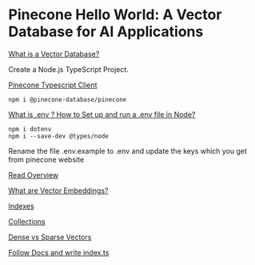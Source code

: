 # Pinecone Hello World: A Vector Database for AI Applications

[What is a Vector Database?](https://www.pinecone.io/learn/vector-database/)


Create a Node.js TypeScript Project.

[Pinecone Typescript Client](https://github.com/pinecone-io/pinecone-ts-client)

    npm i @pinecone-database/pinecone

[What is .env ? How to Set up and run a .env file in Node?](https://www.codementor.io/@parthibakumarmurugesan/what-is-env-how-to-set-up-and-run-a-env-file-in-node-1pnyxw9yxj)

    npm i dotenv
    npm i --save-dev @types/node

Rename the file .env.example to .env and update the keys which you get from pinecone website

[Read Overview](https://docs.pinecone.io/docs/overview)

[What are Vector Embeddings?](https://www.pinecone.io/learn/vector-embeddings/)

[Indexes](https://docs.pinecone.io/docs/indexes)

[Collections](https://docs.pinecone.io/docs/collections)

[Dense vs Sparse Vectors](https://www.pinecone.io/learn/dense-vector-embeddings-nlp/#dense-vs-sparse-vectors)

[Follow Docs and write index.ts](https://docs.pinecone.io/docs/node-client)




